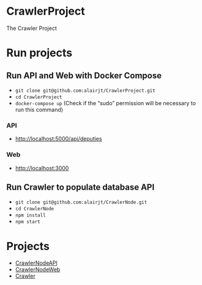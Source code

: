 # CrawlerProject
The Crawler Project

# Run projects

## Run API and Web with Docker Compose
- `git clone git@github.com:alairjt/CrawlerProject.git`
- `cd CrawlerProject`
- `docker-compose up` (Check if the “sudo” permission will be necessary to run this command)

### API
- [http://localhost:5000/api/deputies](http://localhost:5000/api/deputies)

### Web
- [http://localhost:3000](http://localhost:3000)

## Run Crawler to populate database API
- `git clone git@github.com:alairjt/CrawlerNode.git`
- `cd CrawlerNode`
- `npm install`
- `npm start`

# Projects
- [CrawlerNodeAPI](https://github.com/alairjt/CrawlerNodeAPI)
- [CrawlerNodeWeb](https://github.com/alairjt/CrawlerNodeWeb)
- [Crawler](https://github.com/alairjt/CrawlerNode)